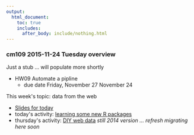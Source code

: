 ```yaml
---
output:
  html_document:
    toc: true
    includes:
      after_body: include/nothing.html
---
```


### cm109 2015-11-24 Tuesday overview

Just a stub ... will populate more shortly

  * HW09 Automate a pipline
    - due date Friday, November 27 November 24

This week's topic: data from the web
 
  * [Slides for today](webdata01_slides.html)
  * today's activity: [learning some new R packages](webdata02_activity.html)
  * thursday's activity: [DIY web data](webdata03_activity.html) *still 2014 version ... refresh migrating here soon*
